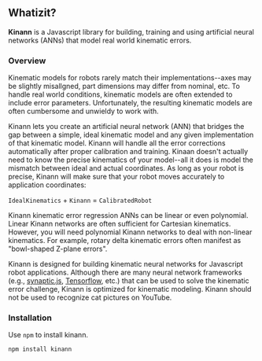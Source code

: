 ## Whatizit?
**Kinann** is a Javascript library for building, training and using 
artificial neural networks (ANNs) that model real world kinematic errors.

### Overview
Kinematic models for robots rarely match their implementations--axes may
be slightly misallgned, part dimensions may differ from nominal, etc.
To handle real world conditions, kinematic models are often extended 
to include error parameters. Unfortunately, the resulting kinematic models
are often cumbersome and unwieldy to work with.

Kinann lets you create an artificial neural network (ANN) that bridges
the gap between a simple, ideal kinematic model and any given implementation
of that kinematic model. Kinann will handle all the error corrections
automatically after proper calibration and training. Kinaan doesn't actually
need to know the precise kinematics of your model--all it does is model
the mismatch between ideal and actual coordinates. As long as your robot
is precise, Kinann will make sure that your robot moves accurately to
application coordinates:

   `IdealKinematics` + `Kinann` = `CalibratedRobot`

Kinann kinematic error regression ANNs can be linear or even polynomial.
Linear Kinann networks are often sufficient for Cartesian kinematics. However,
you will need polynomial Kinann networks to deal with non-linear kinematics.
For example, rotary delta kinematic errors often manifest as "bowl-shaped Z-plane errors".

Kinann is designed for building kinematic neural networks for Javascript robot applications. 
Although there are many neural network frameworks 
(e.g., [synaptic.js](http://caza.la/synaptic/#/), 
[Tensorflow](https://www.tensorflow.org/), etc.) that can be used to solve
the kinematic error challenge, Kinann is optimized for kinematic modeling.
Kinann should not be used to recognize cat pictures on YouTube.

### Installation
Use `npm` to install kinann.

`npm install kinann`

